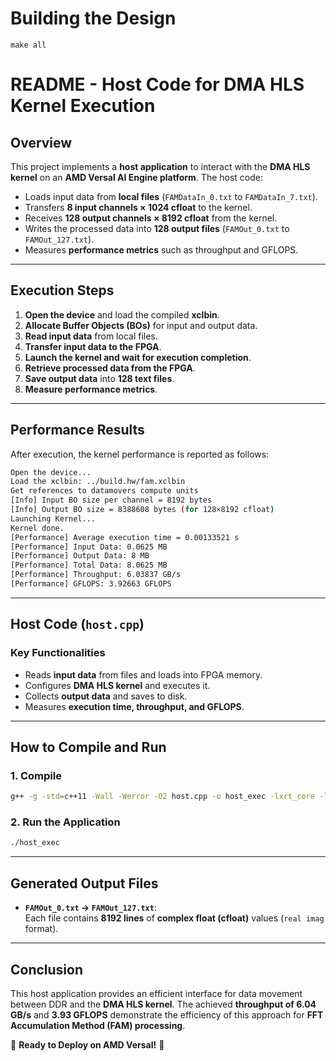 # Building the Design



```
make all
```


# **README - Host Code for DMA HLS Kernel Execution**

## **Overview**
This project implements a **host application** to interact with the **DMA HLS kernel** on an **AMD Versal AI Engine platform**. The host code:
- Loads input data from **local files** (`FAMDataIn_0.txt` to `FAMDataIn_7.txt`).
- Transfers **8 input channels × 1024 cfloat** to the kernel.
- Receives **128 output channels × 8192 cfloat** from the kernel.
- Writes the processed data into **128 output files** (`FAMOut_0.txt` to `FAMOut_127.txt`).
- Measures **performance metrics** such as throughput and GFLOPS.

---

## **Execution Steps**
1. **Open the device** and load the compiled **xclbin**.
2. **Allocate Buffer Objects (BOs)** for input and output data.
3. **Read input data** from local files.
4. **Transfer input data to the FPGA**.
5. **Launch the kernel and wait for execution completion**.
6. **Retrieve processed data from the FPGA**.
7. **Save output data** into **128 text files**.
8. **Measure performance metrics**.

---

## **Performance Results**
After execution, the kernel performance is reported as follows:

```sh
Open the device...
Load the xclbin: ../build.hw/fam.xclbin
Get references to datamovers compute units
[Info] Input BO size per channel = 8192 bytes
[Info] Output BO size = 8388608 bytes (for 128×8192 cfloat)
Launching Kernel...
Kernel done.
[Performance] Average execution time = 0.00133521 s
[Performance] Input Data: 0.0625 MB
[Performance] Output Data: 8 MB
[Performance] Total Data: 8.0625 MB
[Performance] Throughput: 6.03837 GB/s
[Performance] GFLOPS: 3.92663 GFLOPS
```

---

## **Host Code (`host.cpp`)**
### **Key Functionalities**
- Reads **input data** from files and loads into FPGA memory.
- Configures **DMA HLS kernel** and executes it.
- Collects **output data** and saves to disk.
- Measures **execution time, throughput, and GFLOPS**.

---

## **How to Compile and Run**
### **1. Compile**
```sh
g++ -g -std=c++11 -Wall -Werror -O2 host.cpp -o host_exec -lxrt_core -lxrt_coreutil
```

### **2. Run the Application**
```sh
./host_exec
```

---

## **Generated Output Files**
- **`FAMOut_0.txt` → `FAMOut_127.txt`**:  
  Each file contains **8192 lines** of **complex float (cfloat)** values (`real imag` format).

---

## **Conclusion**
This host application provides an efficient interface for data movement between DDR and the **DMA HLS kernel**. The achieved **throughput of 6.04 GB/s** and **3.93 GFLOPS** demonstrate the efficiency of this approach for **FFT Accumulation Method (FAM) processing**.

🚀 **Ready to Deploy on AMD Versal!** 🚀